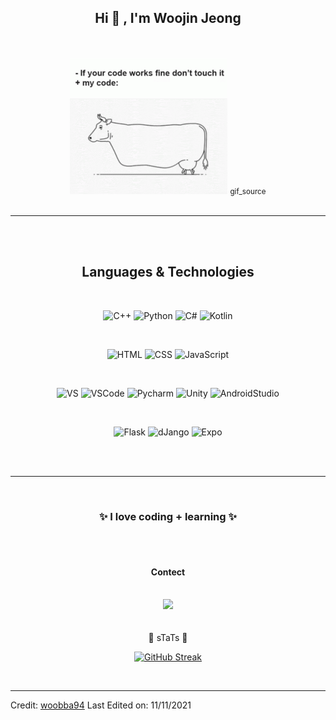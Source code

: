 <h2 align="center"> Hi 👋 , I'm Woojin Jeong <br/></h2> 
<br> <br>
  <!-- <a href="https://github.com/woobba94" target="_blank">
    <img alt="GitHub followers" src="https://img.shields.io/github/followers/woobba94?label=Github%20followers&style=for-the-badge">
  </a> <br> <br>
  <a href="https://github.com/woobba94" target="_blank">
    <img src="https://komarev.com/ghpvc/?username=woobba94&label=Views&color=brightgreen&style=flat-square" alt="views on github" />
  </a>
  </h3> -->

<div align="center">
<img src="do-not-touch-it-programmer.gif" width="50%"/>

<a src="https://tenor.com/view/do-not-touch-it-programmer-walking-cow-coding-gif-17252607">
<small>gif_source</small>
</a> 

</div>
<br>

-----------------------------
<br><br>

<h2 align="center">Languages & Technologies</h2><br>




<div align="center">

![C++](https://img.shields.io/badge/-C++-100000?style=flat-square&logo=cplusplus)
![Python](https://img.shields.io/badge/Python-100000?style=flat-square&logo=python&logoColor=white)
![C#](https://img.shields.io/badge/C%23-100000?&style=flat-square&logo=c-sharp&logoColor=white)
![Kotlin](https://img.shields.io/badge/Kotlin-100000?&style=flat-square&logo=kotlin&logoColor=white)

<br>

![HTML](https://img.shields.io/badge/HTML-blue?style=flat-square&logo=html5&logoColor=white)
![CSS](https://img.shields.io/badge/CSS-blue?&style=flat-square&logo=css3&logoColor=white)
![JavaScript](https://img.shields.io/badge/-JavaScript-blue?style=flat-square&logo=javascript&logoColor=white)

<br>

![VS](https://img.shields.io/badge/VisualStudio-092E20?style=flat-square&logo=VisualStudio&logoColor=white)
![VSCode](https://img.shields.io/badge/VSCode-092E20?style=flat-square&logo=visualstudiocode&logoColor=white)
![Pycharm](https://img.shields.io/badge/Pycharm-092E20?style=flat-square&logo=Pycharm&logoColor=white)
![Unity](https://img.shields.io/badge/Unity-092E20?style=flat-square&logo=unity&logoColor=white)
![AndroidStudio](https://img.shields.io/badge/AndroidStudio-092E20?style=flat-square&logo=androidstudio&logoColor=white)

<br>

![Flask](https://img.shields.io/badge/Flask-gray?style=flat-square&logo=Flask&logoColor=white)
![dJango](https://img.shields.io/badge/Django-gray?style=flat-square&logo=django&logoColor=white)
![Expo](https://img.shields.io/badge/Expo-gray?style=flat-square&logo=expo&logoColor=white)
<br>

</div>
<br>



<br>


</div>



-------------------------------------------------------------------------


<br>
<div align="center">

 ### ✨ I love coding + learning ✨ 


<br>
<br>
<h4> Contect </h4>

<br>
<img src="https://img.shields.io/badge/jwj3199@gmail.com-D14836.svg?&style=for-the-badge&logo=gmail&logoColor=white" />
<br> <br>

<br>
🌟 sTaTs 🌟

<br>


[![GitHub Streak](https://github-readme-streak-stats.herokuapp.com?user=woobba94&theme=dark&date_format=%5BY.%5Dn.j&ring=D8DD6753&fire=00B0DD)](https://git.io/streak-stats)



</div>




<br>




<!-- <br>

	
	
---------------------------------------------------------------------------------------------------------------------------------------------------------------------------

<br>


<div align="center">
	

![woobba94's wakatime stats](https://github-readme-stats.vercel.app/api/wakatime?username=woobba94&layout=compact&theme=synthwave&v=2)


</div> -->



------
Credit: [woobba94](https://github.com/woobba94)
Last Edited on: 11/11/2021